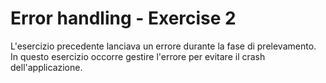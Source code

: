 # Error handling - Exercise 2
L'esercizio precedente lanciava un errore durante la fase di prelevamento. In questo esercizio occorre gestire l'errore per evitare il crash dell'applicazione.

<!-- In che senso? -->